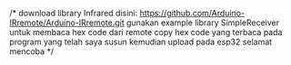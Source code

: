 /*
download library Infrared disini:
https://github.com/Arduino-IRremote/Arduino-IRremote.git
gunakan example library SimpleReceiver untuk membaca hex code dari remote
copy hex code yang terbaca pada program yang telah saya susun kemudian upload pada esp32
selamat mencoba
*/
